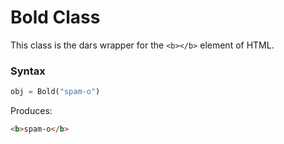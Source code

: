 # Bold Class

This class is the dars wrapper for the `<b></b>` element of HTML.

### Syntax

```python
obj = Bold("spam-o")
```

Produces:

```HTML
<b>spam-o</b>
```

